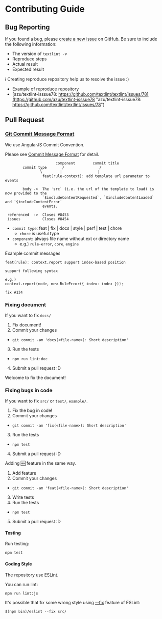 # Contributing Guide

## Bug Reporting

If you found a bug, please [create a new issue](https://github.com/textlint/textlint/issues/new) on GitHub. Be sure to include the following information:

- The version of `textlint -v`
- Reproduce steps
- Actual result
- Expected result

:information_source: Creating reproduce repository help us to resolve the issue :)

- Example of reproduce repository
- [azu/textlint-isssue78: https://github.com/textlint/textlint/issues/78](https://github.com/azu/textlint-isssue78 "azu/textlint-isssue78: https://github.com/textlint/textlint/issues/78")

## Pull Request

### [Git Commit Message Format](https://github.com/stevemao/conventional-changelog-angular/blob/master/convention.md "Commit Message Format")

We use AngularJS Commit Convention.

Please see [Commit Message Format](https://github.com/stevemao/conventional-changelog-angular/blob/master/convention.md "Commit Message Format") for detail.

```
                       component        commit title
        commit type       /                /      
                \        |                |
                 feat(rule-context): add template url parameter to events

        body ->  The 'src` (i.e. the url of the template to load) is now provided to the
                 `$includeContentRequested`, `$includeContentLoaded` and `$includeContentError`
                 events.

 referenced  ->  Closes #8453
 issues          Closes #8454
```

- `commit type`: feat | fix | docs | style | perf | test | chore
    - `chore` is useful type
- `component`: always file name without ext or directory name
    - e.g.) `rule-error`, `core`, `engine`
    
    
Example commit messages

```
feat(rule): context.report support index-based position

support following syntax

e.g.) 
context.report(node, new RuleError({ index: index }));

fix #134
```


### Fixing document

If you want to fix `docs/`

1. Fix document!
2. Commit your changes
  - `git commit -am 'docs(<file-name>): Short description'`
3. Run the tests
  - `npm run lint:doc`
4. Submit a pull request :D

Welcome to fix the document!

### Fixing bugs in code

If you want to fix `src/` or `test/`, `example/`.

1. Fix the bug in code!
2. Commit your changes
  - `git commit -am 'fix(<file-name>): Short description'`
3. Run the tests
  - `npm test`
4. Submit a pull request :D

Adding :new: feature in the same way.

1. Add feature
2. Commit your changes
  - `git commit -am 'feat(<file-name>): Short description'`
3. Write tests
4. Run the tests
  - `npm test`
5. Submit a pull request :D

#### Testing

Run testing:

```sh
npm test
```

#### Coding Style

The repository use [ESLint](http://eslint.org/ "ESLint").

You can run lint:

```sh
npm run lint:js
```

It's possible that fix some wrong style using [--fix](http://eslint.org/docs/user-guide/command-line-interface#fix "--fix") feature of ESLint:

```
$(npm bin)/eslint --fix src/
```
